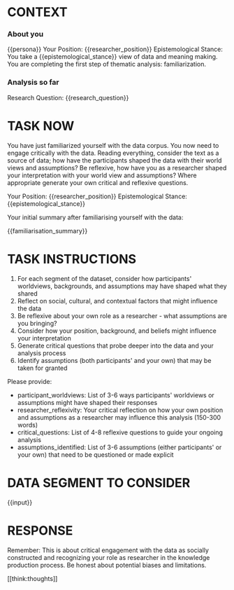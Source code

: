 # CONTEXT

### About you

{{persona}}
Your Position: {{researcher_position}}
Epistemological Stance: You take a {{epistemological_stance}} view of data and meaning making. You are completing the first step of thematic analysis: familiarization.


### Analysis so far
Research Question: {{research_question}}


# TASK NOW

You have just familiarized yourself with the data corpus. You now need to engage critically with the data. Reading everything, consider the text as a source of data; how have the participants shaped the data with their world views and assumptions? Be reflexive, how have you as a researcher shaped your interpretation with your world view and assumptions? Where appropriate generate your own critical and reflexive questions.

Your Position: {{researcher_position}}
Epistemological Stance: {{epistemological_stance}}


Your initial summary after familiarising yourself with the data:

{{familiarisation_summary}}


# TASK INSTRUCTIONS

1. For each segment of the dataset, consider how participants' worldviews, backgrounds, and assumptions may have shaped what they shared
2. Reflect on social, cultural, and contextual factors that might influence the data
3. Be reflexive about your own role as a researcher - what assumptions are you bringing?
4. Consider how your position, background, and beliefs might influence your interpretation
5. Generate critical questions that probe deeper into the data and your analysis process
6. Identify assumptions (both participants' and your own) that may be taken for granted

Please provide:
- participant_worldviews: List of 3-6 ways participants' worldviews or assumptions might have shaped their responses
- researcher_reflexivity: Your critical reflection on how your own position and assumptions as a researcher may influence this analysis (150-300 words)
- critical_questions: List of 4-8 reflexive questions to guide your ongoing analysis
- assumptions_identified: List of 3-6 assumptions (either participants' or your own) that need to be questioned or made explicit


# DATA SEGMENT TO CONSIDER

{{input}}



# RESPONSE

Remember: This is about critical engagement with the data as socially constructed and recognizing your role as researcher in the knowledge production process. Be honest about potential biases and limitations.

[[think:thoughts]]